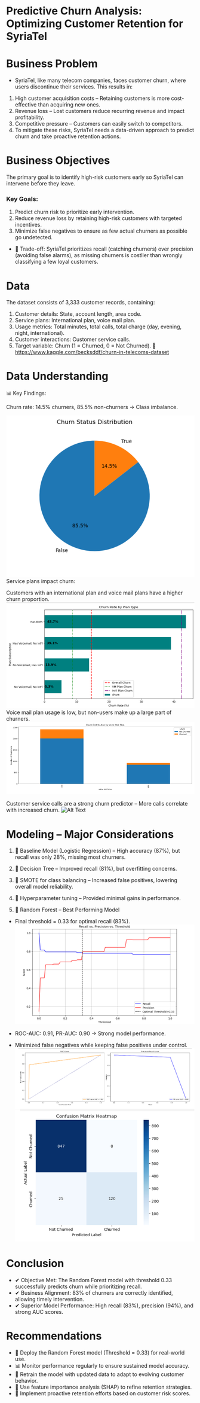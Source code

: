# Predictive Churn Analysis: Optimizing Customer Retention for SyriaTel
# Business Problem
- SyriaTel, like many telecom companies, faces customer churn, where users discontinue their services. This results in:

1. High customer acquisition costs – Retaining customers is more cost-effective than acquiring new ones.
2. Revenue loss – Lost customers reduce recurring revenue and impact profitability.
3. Competitive pressure – Customers can easily switch to competitors.
4. To mitigate these risks, SyriaTel needs a data-driven approach to predict churn and take proactive retention actions.

# Business Objectives
The primary goal is to identify high-risk customers early so SyriaTel can intervene before they leave.

### Key Goals:
1. Predict churn risk to prioritize early intervention.
2. Reduce revenue loss by retaining high-risk customers with targeted incentives.
3. Minimize false negatives to ensure as few actual churners as possible go undetected.

- 📌 Trade-off: SyriaTel prioritizes recall (catching churners) over precision (avoiding false alarms), as missing churners is costlier than wrongly classifying a few loyal customers.

# Data
The dataset consists of 3,333 customer records, containing:

1. Customer details: State, account length, area code.
2. Service plans: International plan, voice mail plan.
3. Usage metrics: Total minutes, total calls, total charge (day, evening, night, international).
4. Customer interactions: Customer service calls.
5. Target variable: Churn (1 = Churned, 0 = Not Churned).
🔗 https://www.kaggle.com/becksddf/churn-in-telecoms-dataset

# Data Understanding
📊 Key Findings:

Churn rate: 14.5% churners, 85.5% non-churners → Class imbalance.

![Alt Text](images/class_imbalance.png)
Service plans impact churn:

Customers with an international plan and voice mail plans have a higher churn proportion.
![Alt Text](images/different_plan_usages.png)
Voice mail plan usage is low, but non-users make up a large part of churners.
![Alt Text](images/voice_mail.png)

Customer service calls are a strong churn predictor – More calls correlate with increased churn.
![Alt Text](images/customer_service_calls.png)



# Modeling – Major Considerations
1. 🔹 Baseline Model (Logistic Regression) – High accuracy (87%), but recall was only 28%, missing most churners.

2. 🔹 Decision Tree – Improved recall (81%), but overfitting concerns.

3. 🔹 SMOTE for class balancing – Increased false positives, lowering overall model reliability.

4. 🔹 Hyperparameter tuning – Provided minimal gains in performance.

5. 🔹 Random Forest – Best Performing Model

- Final threshold = 0.33 for optimal recall (83%).
![Alt Text](images/PR_threshold_curves.png)
- ROC-AUC: 0.91, PR-AUC: 0.90 → Strong model performance.

- Minimized false negatives while keeping false positives under control.
![Alt Text](images/Random_forest_ROC_and_PR.png)
![Alt Text](images/conf_matrix.png)

# Conclusion
- ✔ Objective Met: The Random Forest model with threshold 0.33 successfully predicts churn while prioritizing recall.
- ✔ Business Alignment: 83% of churners are correctly identified, allowing timely intervention.
- ✔ Superior Model Performance: High recall (83%), precision (94%), and strong AUC scores.

# Recommendations
- 🚀 Deploy the Random Forest model (Threshold = 0.33) for real-world use.
- 📊 Monitor performance regularly to ensure sustained model accuracy.
- 🔄 Retrain the model with updated data to adapt to evolving customer behavior.
- 🎯 Use feature importance analysis (SHAP) to refine retention strategies.
- 📢 Implement proactive retention efforts based on customer risk scores.